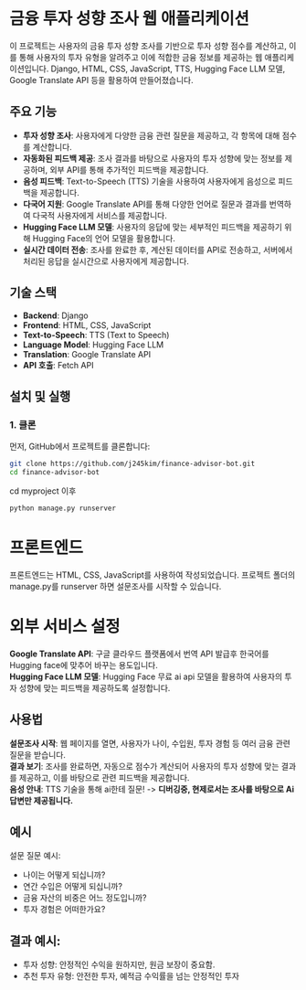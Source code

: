 # 금융 투자 성향 조사 웹 애플리케이션

이 프로젝트는 사용자의 금융 투자 성향 조사를 기반으로 투자 성향 점수를 계산하고, 이를 통해 사용자의 투자 유형을 알려주고 이에 적합한 금융 정보를 제공하는 웹 애플리케이션입니다. Django, HTML, CSS, JavaScript, TTS, Hugging Face LLM 모델, Google Translate API 등을 활용하여 만들어졌습니다.

## 주요 기능

- **투자 성향 조사**: 사용자에게 다양한 금융 관련 질문을 제공하고, 각 항목에 대해 점수를 계산합니다.
- **자동화된 피드백 제공**: 조사 결과를 바탕으로 사용자의 투자 성향에 맞는 정보를 제공하며, 외부 API를 통해 추가적인 피드백을 제공합니다.
- **음성 피드백**: Text-to-Speech (TTS) 기술을 사용하여 사용자에게 음성으로 피드백을 제공합니다.
- **다국어 지원**: Google Translate API를 통해 다양한 언어로 질문과 결과를 번역하여 다국적 사용자에게 서비스를 제공합니다.
- **Hugging Face LLM 모델**: 사용자의 응답에 맞는 세부적인 피드백을 제공하기 위해 Hugging Face의 언어 모델을 활용합니다.
- **실시간 데이터 전송**: 조사를 완료한 후, 계산된 데이터를 API로 전송하고, 서버에서 처리된 응답을 실시간으로 사용자에게 제공합니다.

## 기술 스택

- **Backend**: Django
- **Frontend**: HTML, CSS, JavaScript
- **Text-to-Speech**: TTS (Text to Speech)
- **Language Model**: Hugging Face LLM
- **Translation**: Google Translate API
- **API 호출**: Fetch API

## 설치 및 실행

### 1. 클론

먼저, GitHub에서 프로젝트를 클론합니다:

```bash
git clone https://github.com/j245kim/finance-advisor-bot.git
cd finance-advisor-bot
```

cd myproject 이후
``` bash
python manage.py runserver
```

# 프론트엔드 
프론트엔드는 HTML, CSS, JavaScript를 사용하여 작성되었습니다. 프로젝트 폴더의 manage.py를 runserver 하면 설문조사를 시작할 수 있습니다.

# 외부 서비스 설정
**Google Translate API**: 구글 클라우드 플랫폼에서 번역 API 발급후 한국어를 Hugging face에 맞추어 바꾸는 용도입니다. <br>
**Hugging Face LLM 모델**: Hugging Face 무료 ai api 모델을 활용하여 사용자의 투자 성향에 맞는 피드백을 제공하도록 설정합니다.

## 사용법
**설문조사 시작**: 웹 페이지를 열면, 사용자가 나이, 수입원, 투자 경험 등 여러 금융 관련 질문을 받습니다.<br>
**결과 보기**: 조사를 완료하면, 자동으로 점수가 계산되어 사용자의 투자 성향에 맞는 결과를 제공하고, 이를 바탕으로 관련 피드백을 제공합니다.<br>
**음성 안내**: TTS 기술을 통해 ai한테 질문! -> **디버깅중, 현제로서는 조사를 바탕으로 Ai 답변만 제공됩니다.**

## 예시
설문 질문 예시:
- 나이는 어떻게 되십니까?
- 연간 수입은 어떻게 되십니까?
- 금융 자산의 비중은 어느 정도입니까?
- 투자 경험은 어떠한가요?

## 결과 예시:
- 투자 성향: 안정적인 수익을 원하지만, 원금 보장이 중요함.
- 추천 투자 유형: 안전한 투자, 예적금 수익률을 넘는 안정적인 투자
